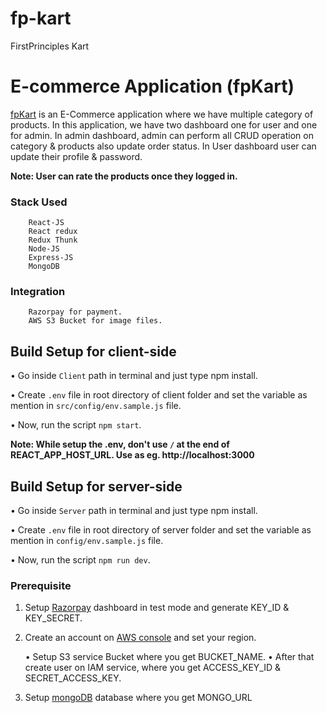 # fp-kart
FirstPrinciples Kart

# E-commerce Application (fpKart)

[fpKart](#) is an E-Commerce application where we have multiple category of products. In this application, we have two dashboard one for user and one for admin. In admin dashboard, admin can perform all CRUD operation on category & products also update order status. In User dashboard user can update their profile & password. 

**Note: User can rate the products once they logged in.**


### Stack Used
```
    React-JS
    React redux
    Redux Thunk
    Node-JS
    Express-JS
    MongoDB

```

### Integration 
```
    Razorpay for payment.
    AWS S3 Bucket for image files.

```

## Build Setup for client-side

• Go inside `Client` path in terminal and just type npm install.

• Create `.env` file in root directory of client folder and set the variable as mention in `src/config/env.sample.js` file. 

• Now, run the script `npm start`.

**Note: While setup the .env, don't use `/` at the end of REACT_APP_HOST_URL. Use as eg. http://localhost:3000**


## Build Setup for server-side

• Go inside `Server` path in terminal and just type npm install.

• Create `.env` file in root directory of server folder and set the variable as mention in `config/env.sample.js` file. 

• Now, run the script `npm run dev`.


### Prerequisite

1. Setup [Razorpay](https://razorpay.com/) dashboard in test mode and generate KEY_ID & KEY_SECRET.

2. Create an account on [AWS console](https://aws.amazon.com/) and set your region. 

    • Setup S3 service Bucket where you get BUCKET_NAME.
    • After that create user on IAM service, where you get ACCESS_KEY_ID & SECRET_ACCESS_KEY.

3. Setup [mongoDB](https://www.mongodb.com/) database where you get MONGO_URL
